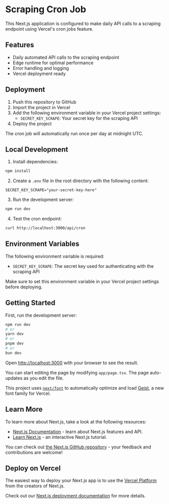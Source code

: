 # Scraping Cron Job

This Next.js application is configured to make daily API calls to a scraping endpoint using Vercel's cron jobs feature.

## Features

- Daily automated API calls to the scraping endpoint
- Edge runtime for optimal performance
- Error handling and logging
- Vercel deployment ready

## Deployment

1. Push this repository to GitHub
2. Import the project in Vercel
3. Add the following environment variable in your Vercel project settings:
   - `SECRET_KEY_SCRAPE`: Your secret key for the scraping API
4. Deploy the project

The cron job will automatically run once per day at midnight UTC.

## Local Development

1. Install dependencies:
```bash
npm install
```

2. Create a `.env` file in the root directory with the following content:
```
SECRET_KEY_SCRAPE="your-secret-key-here"
```

3. Run the development server:
```bash
npm run dev
```

4. Test the cron endpoint:
```bash
curl http://localhost:3000/api/cron
```

## Environment Variables

The following environment variable is required:

- `SECRET_KEY_SCRAPE`: The secret key used for authenticating with the scraping API

Make sure to set this environment variable in your Vercel project settings before deploying.

## Getting Started

First, run the development server:

```bash
npm run dev
# or
yarn dev
# or
pnpm dev
# or
bun dev
```

Open [http://localhost:3000](http://localhost:3000) with your browser to see the result.

You can start editing the page by modifying `app/page.tsx`. The page auto-updates as you edit the file.

This project uses [`next/font`](https://nextjs.org/docs/app/building-your-application/optimizing/fonts) to automatically optimize and load [Geist](https://vercel.com/font), a new font family for Vercel.

## Learn More

To learn more about Next.js, take a look at the following resources:

- [Next.js Documentation](https://nextjs.org/docs) - learn about Next.js features and API.
- [Learn Next.js](https://nextjs.org/learn) - an interactive Next.js tutorial.

You can check out [the Next.js GitHub repository](https://github.com/vercel/next.js) - your feedback and contributions are welcome!

## Deploy on Vercel

The easiest way to deploy your Next.js app is to use the [Vercel Platform](https://vercel.com/new?utm_medium=default-template&filter=next.js&utm_source=create-next-app&utm_campaign=create-next-app-readme) from the creators of Next.js.

Check out our [Next.js deployment documentation](https://nextjs.org/docs/app/building-your-application/deploying) for more details.
